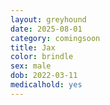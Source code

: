 ```yaml
---
layout: greyhound
date: 2025-08-01
category: comingsoon
title: Jax
color: brindle
sex: male
dob: 2022-03-11
medicalhold: yes
---
```


